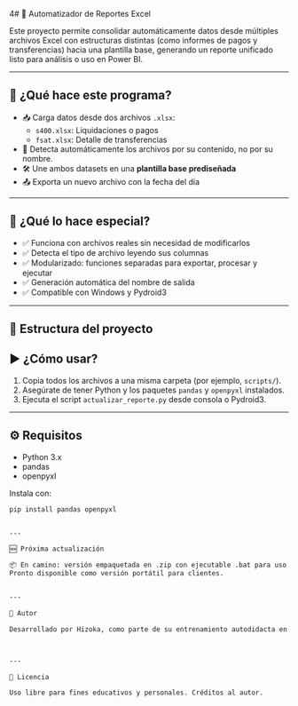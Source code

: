 4# 🧾 Automatizador de Reportes Excel

Este proyecto permite consolidar automáticamente datos desde múltiples archivos Excel con estructuras distintas (como informes de pagos y transferencias) hacia una plantilla base, generando un reporte unificado listo para análisis o uso en Power BI.

---

## 🚀 ¿Qué hace este programa?

- 📥 Carga datos desde dos archivos `.xlsx`:
  - `s400.xlsx`: Liquidaciones o pagos
  - `fsat.xlsx`: Detalle de transferencias
- 🔎 Detecta automáticamente los archivos por su contenido, no por su nombre.
- 🛠️ Une ambos datasets en una **plantilla base prediseñada**
- 📤 Exporta un nuevo archivo con la fecha del día

---

## 🧠 ¿Qué lo hace especial?

- ✅ Funciona con archivos reales sin necesidad de modificarlos
- ✅ Detecta el tipo de archivo leyendo sus columnas
- ✅ Modularizado: funciones separadas para exportar, procesar y ejecutar
- ✅ Generación automática del nombre de salida
- ✅ Compatible con Windows y Pydroid3

---

## 📁 Estructura del proyecto


## ▶️ ¿Cómo usar?

1. Copia todos los archivos a una misma carpeta (por ejemplo, `scripts/`).
2. Asegúrate de tener Python y los paquetes `pandas` y `openpyxl` instalados.
3. Ejecuta el script `actualizar_reporte.py` desde consola o Pydroid3.

---

## ⚙️ Requisitos

- Python 3.x
- pandas
- openpyxl

Instala con:

```bash
pip install pandas openpyxl


---

🆕 Próxima actualización

📦 En camino: versión empaquetada en .zip con ejecutable .bat para uso directo en Windows sin conocimientos técnicos.
Pronto disponible como versión portátil para clientes.


---

👤 Autor

Desarrollado por Hizoka, como parte de su entrenamiento autodidacta en automatización de tareas con Python y Excel.



---

📝 Licencia

Uso libre para fines educativos y personales. Créditos al autor.
